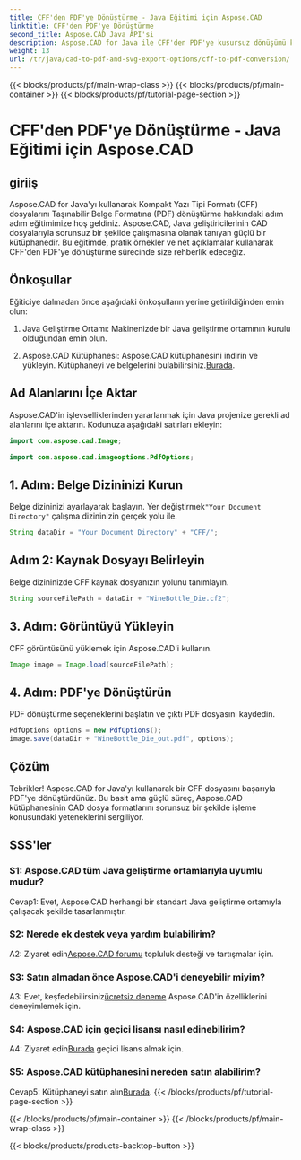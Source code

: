 ```yaml
---
title: CFF'den PDF'ye Dönüştürme - Java Eğitimi için Aspose.CAD
linktitle: CFF'den PDF'ye Dönüştürme
second_title: Aspose.CAD Java API'si
description: Aspose.CAD for Java ile CFF'den PDF'ye kusursuz dönüşümü keşfedin. Kolay adımlar, güvenilir sonuçlar.
weight: 13
url: /tr/java/cad-to-pdf-and-svg-export-options/cff-to-pdf-conversion/
---
```


{{< blocks/products/pf/main-wrap-class >}}
{{< blocks/products/pf/main-container >}}
{{< blocks/products/pf/tutorial-page-section >}}

# CFF'den PDF'ye Dönüştürme - Java Eğitimi için Aspose.CAD

## giriiş

Aspose.CAD for Java'yı kullanarak Kompakt Yazı Tipi Formatı (CFF) dosyalarını Taşınabilir Belge Formatına (PDF) dönüştürme hakkındaki adım adım eğitimimize hoş geldiniz. Aspose.CAD, Java geliştiricilerinin CAD dosyalarıyla sorunsuz bir şekilde çalışmasına olanak tanıyan güçlü bir kütüphanedir. Bu eğitimde, pratik örnekler ve net açıklamalar kullanarak CFF'den PDF'ye dönüştürme sürecinde size rehberlik edeceğiz.

## Önkoşullar

Eğiticiye dalmadan önce aşağıdaki önkoşulların yerine getirildiğinden emin olun:

1. Java Geliştirme Ortamı: Makinenizde bir Java geliştirme ortamının kurulu olduğundan emin olun.

2.  Aspose.CAD Kütüphanesi: Aspose.CAD kütüphanesini indirin ve yükleyin. Kütüphaneyi ve belgelerini bulabilirsiniz.[Burada](https://releases.aspose.com/cad/java/).

## Ad Alanlarını İçe Aktar

Aspose.CAD'in işlevselliklerinden yararlanmak için Java projenize gerekli ad alanlarını içe aktarın. Kodunuza aşağıdaki satırları ekleyin:

```java
import com.aspose.cad.Image;

import com.aspose.cad.imageoptions.PdfOptions;
```

## 1. Adım: Belge Dizininizi Kurun

 Belge dizininizi ayarlayarak başlayın. Yer değiştirmek`"Your Document Directory"` çalışma dizininizin gerçek yolu ile.

```java
String dataDir = "Your Document Directory" + "CFF/";
```

## Adım 2: Kaynak Dosyayı Belirleyin

Belge dizininizde CFF kaynak dosyanızın yolunu tanımlayın.

```java
String sourceFilePath = dataDir + "WineBottle_Die.cf2";
```

## 3. Adım: Görüntüyü Yükleyin

CFF görüntüsünü yüklemek için Aspose.CAD'i kullanın.

```java
Image image = Image.load(sourceFilePath);
```

## 4. Adım: PDF'ye Dönüştürün

PDF dönüştürme seçeneklerini başlatın ve çıktı PDF dosyasını kaydedin.

```java
PdfOptions options = new PdfOptions();
image.save(dataDir + "WineBottle_Die_out.pdf", options);
```

## Çözüm

Tebrikler! Aspose.CAD for Java'yı kullanarak bir CFF dosyasını başarıyla PDF'ye dönüştürdünüz. Bu basit ama güçlü süreç, Aspose.CAD kütüphanesinin CAD dosya formatlarını sorunsuz bir şekilde işleme konusundaki yeteneklerini sergiliyor.

## SSS'ler

### S1: Aspose.CAD tüm Java geliştirme ortamlarıyla uyumlu mudur?

Cevap1: Evet, Aspose.CAD herhangi bir standart Java geliştirme ortamıyla çalışacak şekilde tasarlanmıştır.

### S2: Nerede ek destek veya yardım bulabilirim?

 A2: Ziyaret edin[Aspose.CAD forumu](https://forum.aspose.com/c/cad/19) topluluk desteği ve tartışmalar için.

### S3: Satın almadan önce Aspose.CAD'i deneyebilir miyim?

 A3: Evet, keşfedebilirsiniz[ücretsiz deneme](https://releases.aspose.com/) Aspose.CAD'in özelliklerini deneyimlemek için.

### S4: Aspose.CAD için geçici lisansı nasıl edinebilirim?

 A4: Ziyaret edin[Burada](https://purchase.aspose.com/temporary-license/) geçici lisans almak için.

### S5: Aspose.CAD kütüphanesini nereden satın alabilirim?

 Cevap5: Kütüphaneyi satın alın[Burada](https://purchase.aspose.com/buy).
{{< /blocks/products/pf/tutorial-page-section >}}

{{< /blocks/products/pf/main-container >}}
{{< /blocks/products/pf/main-wrap-class >}}

{{< blocks/products/products-backtop-button >}}
